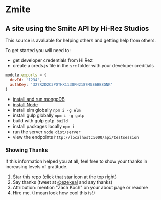 # Zmite

## A site using the Smite API by Hi-Rez Studios

This source is avaliable for helping others and getting help from others.

To get started you will need to:

* get developer credentials from Hi Rez
* create a creds.js file in the `src` folder with your developer creditials
```js
module.exports = {
  devId: '1234',
  authKey: '327R2D2C3POTHX1138FN2187MSE6BB8GNK'
}
```

* [install and run mongoDB](https://docs.mongodb.org/manual/installation/)
* [install Node](https://nodejs.org/en/)
* install elm globally `npm i -g elm`
* install gulp globally `npm i -g gulp`
* build with gulp `gulp build`
* install packages locally `npm i`
* run the server `node dist/server`
* view the endpoints `http://localhost:5000/api/testsession`

### Showing Thanks
If this information helped you at all, feel free to show your thanks in increasing levels of gratitude.

1. Star this repo (click that star icon at the top right)
2. Say thanks (tweet at [@ezekeal](http://twitter.com/ezekeal) and say thanks)
3. Attribution: mention "Zach Koch" on your about page or readme
4. Hire me. (I mean look how cool this is!)
